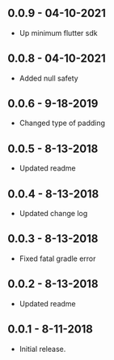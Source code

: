 ## 0.0.9 - 04-10-2021

- Up minimum flutter sdk

## 0.0.8 - 04-10-2021

- Added null safety

## 0.0.6 - 9-18-2019

- Changed type of padding

## 0.0.5 - 8-13-2018

- Updated readme

## 0.0.4 - 8-13-2018

- Updated change log

## 0.0.3 - 8-13-2018

- Fixed fatal gradle error

## 0.0.2 - 8-13-2018

- Updated readme

## 0.0.1 - 8-11-2018

- Initial release.
